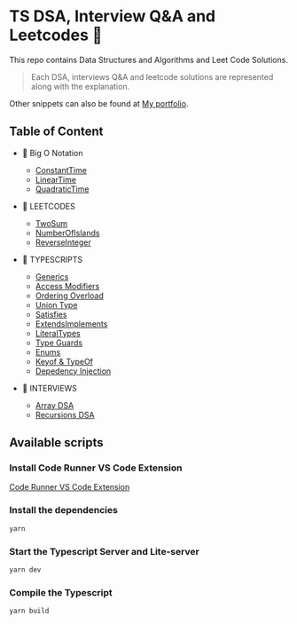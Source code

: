 # TS DSA, Interview Q&A and Leetcodes 🚀

This repo contains Data Structures and Algorithms and Leet Code Solutions.

> Each DSA, interviews Q&A and leetcode solutions are represented along with the explanation.

Other snippets can also be found at [My portfolio](https://thutadev.vercel.app/snippets).

## Table of Content

- 🚀 Big O Notation

  - [ConstantTime](https://github.com/thutasann/ts-leet/tree/main/src/BigO/ConstantTime/)
  - [LinearTime](https://github.com/thutasann/ts-leet/tree/main/src/BigO/LinearTime/)
  - [QuadraticTime](https://github.com/thutasann/ts-leet/tree/main/src/BigO/QuadraticTime/)

- 🚀 LEETCODES

  - [TwoSum](https://github.com/thutasann/ts-leet/tree/main/src/LeetCodes/TwoSum)
  - [NumberOfIslands](https://github.com/thutasann/ts-leet/tree/main/src/LeetCodes/NumberOfIslands)
  - [ReverseInteger](https://github.com/thutasann/ts-leet/tree/main/src/LeetCodes/ReverseInteger)

- 🚀 TYPESCRIPTS

  - [Generics](https://github.com/thutasann/ts-leet/tree/main/src/Typescript/Generics)
  - [Access Modifiers](https://github.com/thutasann/ts-leet/tree/main/src/Typescript/AccessModifiers.ts)
  - [Ordering Overload](https://github.com/thutasann/ts-leet/tree/main/src/Typescript/OrderingOverload.ts)
  - [Union Type](https://github.com/thutasann/ts-leet/tree/main/src/Typescript/UnionTypes.ts)
  - [Satisfies](https://github.com/thutasann/ts-leet/tree/main/src/Typescript/Satisfies.ts)
  - [ExtendsImplements](https://github.com/thutasann/ts-leet/tree/main/src/Typescript/ExtendsImplements.ts)
  - [LiteralTypes](https://github.com/thutasann/ts-leet/tree/main/src/Typescript/LiteralTypes.ts)
  - [Type Guards](https://github.com/thutasann/ts-leet/tree/main/src/Typescript/TypeGuards.ts)
  - [Enums](https://github.com/thutasann/ts-leet/tree/main/src/Typescript/Enums.ts)
  - [Keyof & TypeOf](https://github.com/thutasann/ts-leet/tree/main/src/Typescript/KeyOfTypeOf.ts)
  - [Depedency Injection](https://github.com/thutasann/ts-leet/tree/main/src/Typescript/DepedencyInjection.ts)

- 🚀 INTERVIEWS

  - [Array DSA](https://github.com/thutasann/ts-leet/tree/main/src/Interviews/Arrays)
  - [Recursions DSA](https://github.com/thutasann/ts-leet/tree/main/src/Interviews/Recursions)

## Available scripts

### Install Code Runner VS Code Extension

[Code Runner VS Code Extension](https://marketplace.visualstudio.com/items?itemName=formulahendry.code-runner)

### Install the dependencies

```bash
yarn
```

### Start the Typescript Server and Lite-server

```bash
yarn dev
```

### Compile the Typescript

```bash
yarn build
```
